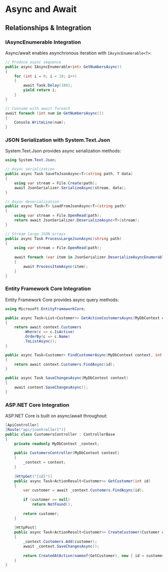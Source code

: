 # Async and Await
## Relationships & Integration
### IAsyncEnumerable Integration

Async/await enables asynchronous iteration with `IAsyncEnumerable<T>`:

```csharp
// Produce async sequence
public async IAsyncEnumerable<int> GetNumbersAsync()
{
    for (int i = 0; i < 10; i++)
    {
        await Task.Delay(100);
        yield return i;
    }
}

// Consume with await foreach
await foreach (int num in GetNumbersAsync())
{
    Console.WriteLine(num);
}
```

### JSON Serialization with System.Text.Json

System.Text.Json provides async serialization methods:

```csharp
using System.Text.Json;

// Async serialization
public async Task SaveToJsonAsync<T>(string path, T data)
{
    using var stream = File.Create(path);
    await JsonSerializer.SerializeAsync(stream, data);
}

// Async deserialization
public async Task<T> LoadFromJsonAsync<T>(string path)
{
    using var stream = File.OpenRead(path);
    return await JsonSerializer.DeserializeAsync<T>(stream);
}

// Stream large JSON arrays
public async Task ProcessLargeJsonAsync(string path)
{
    using var stream = File.OpenRead(path);
    
    await foreach (var item in JsonSerializer.DeserializeAsyncEnumerable<DataItem>(stream))
    {
        await ProcessItemAsync(item);
    }
}
```

### Entity Framework Core Integration

Entity Framework Core provides async query methods:

```csharp
using Microsoft.EntityFrameworkCore;

public async Task<List<Customer>> GetActiveCustomersAsync(MyDbContext context)
{
    return await context.Customers
        .Where(c => c.IsActive)
        .OrderBy(c => c.Name)
        .ToListAsync();
}

public async Task<Customer> FindCustomerAsync(MyDbContext context, int id)
{
    return await context.Customers.FindAsync(id);
}

public async Task SaveChangesAsync(MyDbContext context)
{
    await context.SaveChangesAsync();
}
```

### ASP.NET Core Integration

ASP.NET Core is built on async/await throughout:

```csharp
[ApiController]
[Route("api/[controller]")]
public class CustomersController : ControllerBase
{
    private readonly MyDbContext _context;
    
    public CustomersController(MyDbContext context)
    {
        _context = context;
    }
    
    [HttpGet("{id}")]
    public async Task<ActionResult<Customer>> GetCustomer(int id)
    {
        var customer = await _context.Customers.FindAsync(id);
        
        if (customer == null)
            return NotFound();
        
        return customer;
    }
    
    [HttpPost]
    public async Task<ActionResult<Customer>> CreateCustomer(Customer customer)
    {
        _context.Customers.Add(customer);
        await _context.SaveChangesAsync();
        
        return CreatedAtAction(nameof(GetCustomer), new { id = customer.Id }, customer);
    }
}
```
